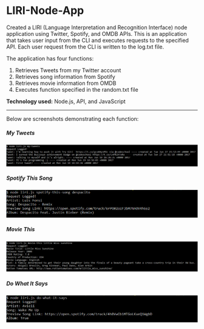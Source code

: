 # LIRI-Node-App
Created a LIRI (Language Interpretation and Recognition Interface) node application using Twitter, Spotify, and OMDB APIs. This is an application that takes user input from the CLI and executes requests to the specified API. Each user request from the CLI is written to the log.txt file.

The application has four functions: 
1. Retrieves Tweets from my Twitter account
1. Retrieves song information from Spotify
1. Retrieves movie information from OMDB
1. Executes function specified in the random.txt file

**Technology used:** Node.js, API, and JavaScript

- - -

Below are screenshots demonstrating each function:
##### My Tweets
![Screenshot of my-tweets function](screenshots/my-tweets.PNG)

##### Spotify This Song
![Screenshot of spotify-this-song function](screenshots/spotify-this-song.PNG)

##### Movie This
![Screenshot of movie-this function](screenshots/movie-this.PNG)

##### Do What It Says
![Screenshot of do-what-it-says function](screenshots/do-what-it-says.PNG)